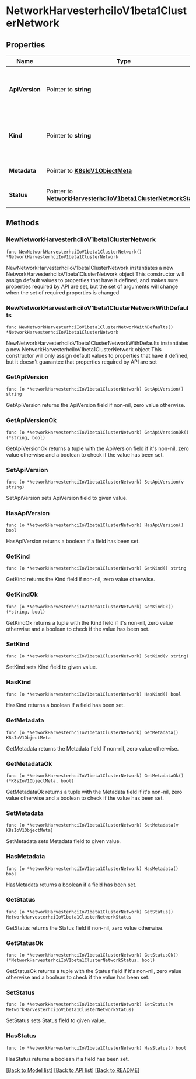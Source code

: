 # NetworkHarvesterhciIoV1beta1ClusterNetwork

## Properties

Name | Type | Description | Notes
------------ | ------------- | ------------- | -------------
**ApiVersion** | Pointer to **string** | APIVersion defines the versioned schema of this representation of an object. Servers should convert recognized schemas to the latest internal value, and may reject unrecognized values. More info: https://git.k8s.io/community/contributors/devel/sig-architecture/api-conventions.md#resources | [optional] 
**Kind** | Pointer to **string** | Kind is a string value representing the REST resource this object represents. Servers may infer this from the endpoint the client submits requests to. Cannot be updated. In CamelCase. More info: https://git.k8s.io/community/contributors/devel/sig-architecture/api-conventions.md#types-kinds | [optional] 
**Metadata** | Pointer to [**K8sIoV1ObjectMeta**](K8sIoV1ObjectMeta.md) |  | [optional] [default to {}]
**Status** | Pointer to [**NetworkHarvesterhciIoV1beta1ClusterNetworkStatus**](NetworkHarvesterhciIoV1beta1ClusterNetworkStatus.md) |  | [optional] [default to {}]

## Methods

### NewNetworkHarvesterhciIoV1beta1ClusterNetwork

`func NewNetworkHarvesterhciIoV1beta1ClusterNetwork() *NetworkHarvesterhciIoV1beta1ClusterNetwork`

NewNetworkHarvesterhciIoV1beta1ClusterNetwork instantiates a new NetworkHarvesterhciIoV1beta1ClusterNetwork object
This constructor will assign default values to properties that have it defined,
and makes sure properties required by API are set, but the set of arguments
will change when the set of required properties is changed

### NewNetworkHarvesterhciIoV1beta1ClusterNetworkWithDefaults

`func NewNetworkHarvesterhciIoV1beta1ClusterNetworkWithDefaults() *NetworkHarvesterhciIoV1beta1ClusterNetwork`

NewNetworkHarvesterhciIoV1beta1ClusterNetworkWithDefaults instantiates a new NetworkHarvesterhciIoV1beta1ClusterNetwork object
This constructor will only assign default values to properties that have it defined,
but it doesn't guarantee that properties required by API are set

### GetApiVersion

`func (o *NetworkHarvesterhciIoV1beta1ClusterNetwork) GetApiVersion() string`

GetApiVersion returns the ApiVersion field if non-nil, zero value otherwise.

### GetApiVersionOk

`func (o *NetworkHarvesterhciIoV1beta1ClusterNetwork) GetApiVersionOk() (*string, bool)`

GetApiVersionOk returns a tuple with the ApiVersion field if it's non-nil, zero value otherwise
and a boolean to check if the value has been set.

### SetApiVersion

`func (o *NetworkHarvesterhciIoV1beta1ClusterNetwork) SetApiVersion(v string)`

SetApiVersion sets ApiVersion field to given value.

### HasApiVersion

`func (o *NetworkHarvesterhciIoV1beta1ClusterNetwork) HasApiVersion() bool`

HasApiVersion returns a boolean if a field has been set.

### GetKind

`func (o *NetworkHarvesterhciIoV1beta1ClusterNetwork) GetKind() string`

GetKind returns the Kind field if non-nil, zero value otherwise.

### GetKindOk

`func (o *NetworkHarvesterhciIoV1beta1ClusterNetwork) GetKindOk() (*string, bool)`

GetKindOk returns a tuple with the Kind field if it's non-nil, zero value otherwise
and a boolean to check if the value has been set.

### SetKind

`func (o *NetworkHarvesterhciIoV1beta1ClusterNetwork) SetKind(v string)`

SetKind sets Kind field to given value.

### HasKind

`func (o *NetworkHarvesterhciIoV1beta1ClusterNetwork) HasKind() bool`

HasKind returns a boolean if a field has been set.

### GetMetadata

`func (o *NetworkHarvesterhciIoV1beta1ClusterNetwork) GetMetadata() K8sIoV1ObjectMeta`

GetMetadata returns the Metadata field if non-nil, zero value otherwise.

### GetMetadataOk

`func (o *NetworkHarvesterhciIoV1beta1ClusterNetwork) GetMetadataOk() (*K8sIoV1ObjectMeta, bool)`

GetMetadataOk returns a tuple with the Metadata field if it's non-nil, zero value otherwise
and a boolean to check if the value has been set.

### SetMetadata

`func (o *NetworkHarvesterhciIoV1beta1ClusterNetwork) SetMetadata(v K8sIoV1ObjectMeta)`

SetMetadata sets Metadata field to given value.

### HasMetadata

`func (o *NetworkHarvesterhciIoV1beta1ClusterNetwork) HasMetadata() bool`

HasMetadata returns a boolean if a field has been set.

### GetStatus

`func (o *NetworkHarvesterhciIoV1beta1ClusterNetwork) GetStatus() NetworkHarvesterhciIoV1beta1ClusterNetworkStatus`

GetStatus returns the Status field if non-nil, zero value otherwise.

### GetStatusOk

`func (o *NetworkHarvesterhciIoV1beta1ClusterNetwork) GetStatusOk() (*NetworkHarvesterhciIoV1beta1ClusterNetworkStatus, bool)`

GetStatusOk returns a tuple with the Status field if it's non-nil, zero value otherwise
and a boolean to check if the value has been set.

### SetStatus

`func (o *NetworkHarvesterhciIoV1beta1ClusterNetwork) SetStatus(v NetworkHarvesterhciIoV1beta1ClusterNetworkStatus)`

SetStatus sets Status field to given value.

### HasStatus

`func (o *NetworkHarvesterhciIoV1beta1ClusterNetwork) HasStatus() bool`

HasStatus returns a boolean if a field has been set.


[[Back to Model list]](../README.md#documentation-for-models) [[Back to API list]](../README.md#documentation-for-api-endpoints) [[Back to README]](../README.md)



